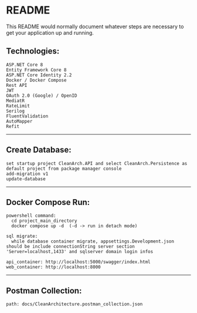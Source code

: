 # README #
This README would normally document whatever steps are necessary to get your application up and running.

## Technologies:
    ASP.NET Core 8
    Entity Framework Core 8
    ASP.NET Core Identity 2.2
    Docker / Docker Compose
    Rest API
    JWT
    OAuth 2.0 (Google) / OpenID
    MediatR
    RateLimit
    Serilog
    FluentValidation
    AutoMapper
    Refit
	
---------------------------

## Create Database:
    set startup project CleanArch.API and select CleanArch.Persistence as default project from package manager console
    add-migration v1
    update-database
	
---------------------------
	
## Docker Compose Run:
    powershell command:
      cd project_main_directory
      docker compose up -d  (-d -> run in detach mode)

    sql migrate:
      while database container migrate, appsettings.Development.json should be include connectionString server section 'Server=localhost,1433' and sqlserver domain login infos
	
    api_container: http://localhost:5000/swagger/index.html
    web_container: http://localhost:8000
	
---------------------------
		
## Postman Collection:	
    path: docs/CleanArchitecture.postman_collection.json
